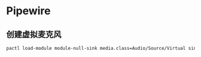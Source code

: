 # Pipewire

## 创建虚拟麦克风

```bash
pactl load-module module-null-sink media.class=Audio/Source/Virtual sink_name=virt-mic channel_map=front-left,front-right
```
